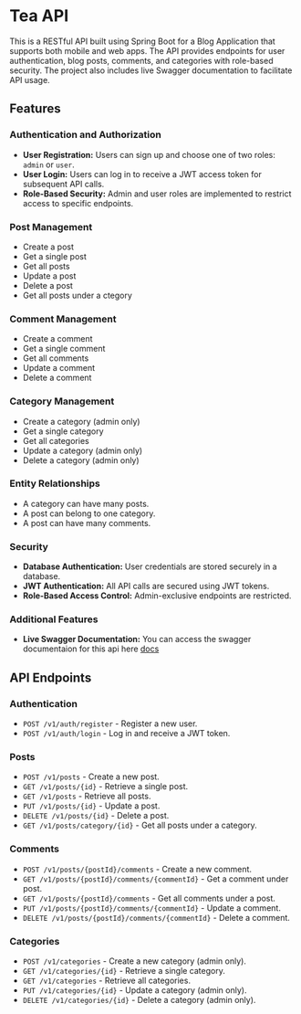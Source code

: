 # Tea API

This is a RESTful API built using Spring Boot for a Blog Application that supports both mobile and web apps. The API provides endpoints for user authentication, blog posts, comments, and categories with role-based security. The project also includes live Swagger documentation to facilitate API usage.

## Features

### Authentication and Authorization
- **User Registration:** Users can sign up and choose one of two roles: `admin` or `user`.
- **User Login:** Users can log in to receive a JWT access token for subsequent API calls.
- **Role-Based Security:** Admin and user roles are implemented to restrict access to specific endpoints.

### Post Management
- Create a post
- Get a single post
- Get all posts
- Update a post
- Delete a post
- Get all posts under a ctegory

### Comment Management
- Create a comment
- Get a single comment
- Get all comments
- Update a comment
- Delete a comment

### Category Management
- Create a category (admin only)
- Get a single category
- Get all categories
- Update a category (admin only)
- Delete a category (admin only)
 
### Entity Relationships
- A category can have many posts.
- A post can belong to one category.
- A post can have many comments.

### Security
- **Database Authentication:** User credentials are stored securely in a database.
- **JWT Authentication:** All API calls are secured using JWT tokens.
- **Role-Based Access Control:** Admin-exclusive endpoints are restricted.

### Additional Features
- **Live Swagger Documentation:** You can access the swagger documentaion for this api here [docs](http://tea-rest-api-env.eba-grfhpa2h.us-east-1.elasticbeanstalk.com/swagger-ui/index.html)

## API Endpoints

### Authentication
- `POST /v1/auth/register` - Register a new user.
- `POST /v1/auth/login` - Log in and receive a JWT token.

### Posts
- `POST /v1/posts` - Create a new post.
- `GET /v1/posts/{id}` - Retrieve a single post.
- `GET /v1/posts` - Retrieve all posts.
- `PUT /v1/posts/{id}` - Update a post.
- `DELETE /v1/posts/{id}` - Delete a post.
- `GET /v1/posts/category/{id}` - Get all posts under a category.

### Comments
- `POST /v1/posts/{postId}/comments` - Create a new comment.
- `GET /v1/posts/{postId}/comments/{commentId}` - Get a comment under post.
- `GET /v1/posts/{postId}/comments` - Get all comments under a post.
- `PUT /v1/posts/{postId}/comments/{commentId}` - Update a comment.
- `DELETE /v1/posts/{postId}/comments/{commentId}` - Delete a comment.

### Categories
- `POST /v1/categories` - Create a new category (admin only).
- `GET /v1/categories/{id}` - Retrieve a single category.
- `GET /v1/categories` - Retrieve all categories.
- `PUT /v1/categories/{id}` - Update a category (admin only).
- `DELETE /v1/categories/{id}` - Delete a category (admin only).

